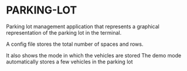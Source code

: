 # PARKING-LOT
Parking lot management application that represents a graphical representation of the parking lot in the terminal.

A config file stores the total number of spaces and rows. 

It also shows the mode in which the vehicles are stored
The demo mode automatically stores a few vehicles in the parking lot
